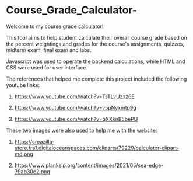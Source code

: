 # Course_Grade_Calculator-

Welcome to my course grade calculator! 

This tool aims to help student calculate their overall course grade based on the percent weightings and grades for the course's assignments, quizzes, midterm exam, final exam and labs. 

Javascript was used to operate the backend calculations, while HTML and CSS were used for user interface. 

The references that helped me complete this project included the following youtube links:

1. https://www.youtube.com/watch?v=TsTLvUzxz6E

2. https://www.youtube.com/watch?v=v5pNyxmtp9g

3. https://www.youtube.com/watch?v=qXXknB5bePU

These two images were also used to help me with the website:

1. https://creazilla-store.fra1.digitaloceanspaces.com/cliparts/79229/calculator-clipart-md.png

2. https://www.planksip.org/content/images/2021/05/sea-edge-79ab30e2.png

